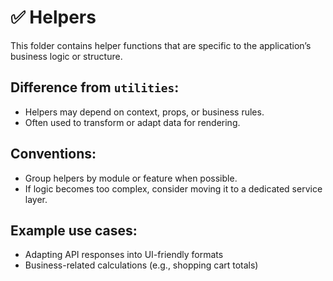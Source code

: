 # ✅ Helpers

This folder contains helper functions that are specific to the application’s business logic or structure.

## Difference from `utilities`:

- Helpers may depend on context, props, or business rules.
- Often used to transform or adapt data for rendering.

## Conventions:

- Group helpers by module or feature when possible.
- If logic becomes too complex, consider moving it to a dedicated service layer.

## Example use cases:

- Adapting API responses into UI-friendly formats
- Business-related calculations (e.g., shopping cart totals)
